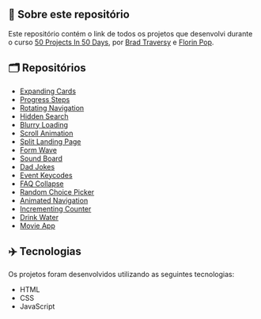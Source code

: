 ## 📝 Sobre este repositório
Este repositório contém o link de todos os projetos que desenvolvi durante o curso <a href="https://www.udemy.com/share/103Pv2AEcYdFxQQXUH">50 Projects In 50 Days</a>, por <a href="https://www.udemy.com/user/brad-traversy/">Brad Traversy</a> e <a href="https://www.udemy.com/user/popflorin/">Florin Pop</a>.


## 🗂️ Repositórios
- <a href="https://github.com/ruuuff/expanding-cards">Expanding Cards</a>
- <a href="https://github.com/ruuuff/progress-steps">Progress Steps</a>
- <a href="https://github.com/ruuuff/rotating-navigation">Rotating Navigation</a>
- <a href="https://github.com/ruuuff/hidden-search">Hidden Search</a>
- <a href="https://github.com/ruuuff/blurry-loading">Blurry Loading</a>
- <a href="https://github.com/ruuuff/scroll-animation">Scroll Animation</a>
- <a href="https://github.com/ruuuff/split-landing-page">Split Landing Page</a>
- <a href="https://github.com/ruuuff/form-wave">Form Wave</a>
- <a href="https://github.com/ruuuff/sound-board">Sound Board</a>
- <a href="https://github.com/ruuuff/dad-jokes">Dad Jokes</a>
- <a href="https://github.com/ruuuff/event-keycodes">Event Keycodes</a>
- <a href="https://github.com/ruuuff/faq-collapse">FAQ Collapse</a>
- <a href="https://github.com/ruuuff/random-choice-picker">Random Choice Picker</a>
- <a href="https://github.com/ruuuff/animated-navigation">Animated Navigation</a>
- <a href="https://github.com/ruuuff/incrementing-counter">Incrementing Counter</a>
- <a href="https://github.com/ruuuff/drink-water">Drink Water</a>
- <a href="https://github.com/ruuuff/movie-app">Movie App</a>


## ✈️ Tecnologias
Os projetos foram desenvolvidos utilizando as seguintes tecnologias:
- HTML
- CSS
- JavaScript